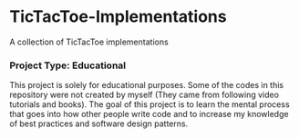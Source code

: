 # TicTacToe-Implementations
A collection of TicTacToe implementations

### Project Type: Educational
This project is solely for educational purposes. Some of the codes in this repository were not created by myself (They came from following video tutorials and books). The goal of this project is to learn the mental process that goes into how other people write code and to increase my knowledge of best practices and software design patterns.
